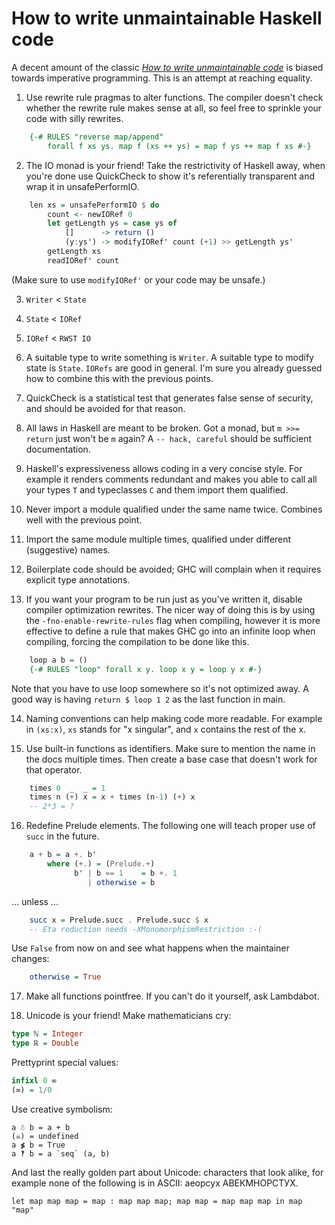 # How to write unmaintainable Haskell code

A decent amount of the classic [*How to write unmaintainable code*](http://thc.org/root/phun/unmaintain.html) is biased towards imperative programming. This is an attempt at reaching equality.

1. Use rewrite rule pragmas to alter functions. The compiler doesn't check whether the rewrite rule makes sense at all, so feel free to sprinkle your code with silly rewrites.
```haskell
    {-# RULES "reverse map/append"
        forall f xs ys. map f (xs ++ ys) = map f ys ++ map f xs #-}
```

2. The IO monad is your friend! Take the restrictivity of Haskell away, when you're done use QuickCheck to show  it's referentially transparent and wrap it in unsafePerformIO.
```haskell
    len xs = unsafePerformIO $ do
        count <- newIORef 0
        let getLength ys = case ys of
            []      -> return ()
            (y:ys') -> modifyIORef' count (+1) >> getLength ys'
        getLength xs
        readIORef' count
```
(Make sure to use `modifyIORef'` or your code may be unsafe.)

3. `Writer` < `State`

4. `State` < `IORef`

5. `IORef` < `RWST IO`

6. A suitable type to write something is `Writer`. A suitable type to modify state is `State`. `IORefs` are good in general. I'm sure you already guessed how to combine this with the previous points.

7. QuickCheck is a statistical test that generates false sense of security, and should be avoided for that reason.

8. All laws in Haskell are meant to be broken. Got a monad, but `m >>= return` just won't be `m` again? A `-- hack, careful` should be sufficient documentation.

9. Haskell's expressiveness allows coding in a very concise style. For example it renders comments redundant and makes you able to call all your types `T` and typeclasses `C` and them import them qualified.

10. Never import a module qualified under the same name twice. Combines well with the previous point.

11. Import the same module multiple times, qualified under different (suggestive) names.

12. Boilerplate code should be avoided; GHC will complain when it requires explicit type annotations.

13. If you want your program to be run just as you've written it, disable compiler optimization rewrites. The nicer way of doing this is by using the `-fno-enable-rewrite-rules` flag when compiling, however it is more effective to define a rule that makes GHC go into an infinite loop when compiling, forcing the compilation to be done like this.
```haskell
    loop a b = ()
    {-# RULES "loop" forall x y. loop x y = loop y x #-}
```
Note that you have to use loop somewhere so it's not optimized away. A good way is having `return $ loop 1 2` as the last function in main.

14. Naming conventions can help making code more readable. For example in `(xs:x)`, `xs` stands for "x singular", and `x` contains the rest of the x.

15. Use built-in functions as identifiers. Make sure to mention the name in the docs multiple times. Then create a base case that doesn't work for that operator.
```haskell
    times 0  _  _ = 1
    times n (+) x = x + times (n-1) (+) x
    -- 2*3 = ?
```

16. Redefine Prelude elements. The following one will teach proper use of `succ` in the future.
```haskell
    a + b = a +. b'
        where (+.) = (Prelude.+)
              b' | b == 1    = b +. 1
                 | otherwise = b
```
... unless ...
```haskell
    succ x = Prelude.succ . Prelude.succ $ x
    -- Eta reduction needs -XMonomorphismRestriction :-(
```
Use `False` from now on and see what happens when the maintainer changes:
```haskell
    otherwise = True
```

17. Make all functions pointfree. If you can't do it yourself, ask Lambdabot.

18. Unicode is your friend!
Make mathematicians cry:
```haskell
type ℕ = Integer
type ℝ = Double
```
Prettyprint special values:
```haskell
infixl 0 ∞
(∞) = 1/0
```
Use creative symbolism:
```text
a ☃ b = a + b
(☠) = undefined
a ≸ b = True
a ‽ b = a `seq` (a, b)
```
And last the really golden part about Unicode: characters that look alike, for example none of the following is in ASCII: аеорсух АВЕКМНОРСТУХ.
```text
let map mар maр = mар : map mар maр; mаp mар = map mар mар in mаp "map"
```
